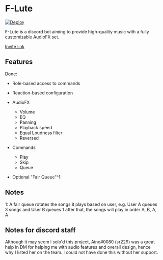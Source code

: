 # F-Lute

[![Deploy](https://www.herokucdn.com/deploy/button.svg)](https://heroku.com/deploy?template=https://github.com/ClarityCafe/F.Lute)


F-Lute is a discord bot aiming to provide high-quality music with a fully customizable AudioFX set.

[Invite link](https://discordapp.com/oauth2/authorize?client_id=436026947974463488&scope=bot&permissions=36777040) 

## Features

Done:

- Role-based access to commands
- Reaction-based configuration

- AudioFX
  - Volume
  - EQ
  - Panning
  - Playback speed
  - Equal Loudness filter
  - Reversed
- Commands
  - Play
  - Skip
  - Queue
- Optional "Fair Queue"^1


## Notes

1: A fair queue rotates the songs it plays based on user, e.g. User A queues 3 songs and User B queues 1 after that,
    the songs will play in order A, B, A, A


## Notes for discord staff
Although it may seem I solo'd this project, Aine#0080 (sr229) was a great help in DM for helping me with audio features and overall design, hence why I listed her on the team. I could not have done this without her support.